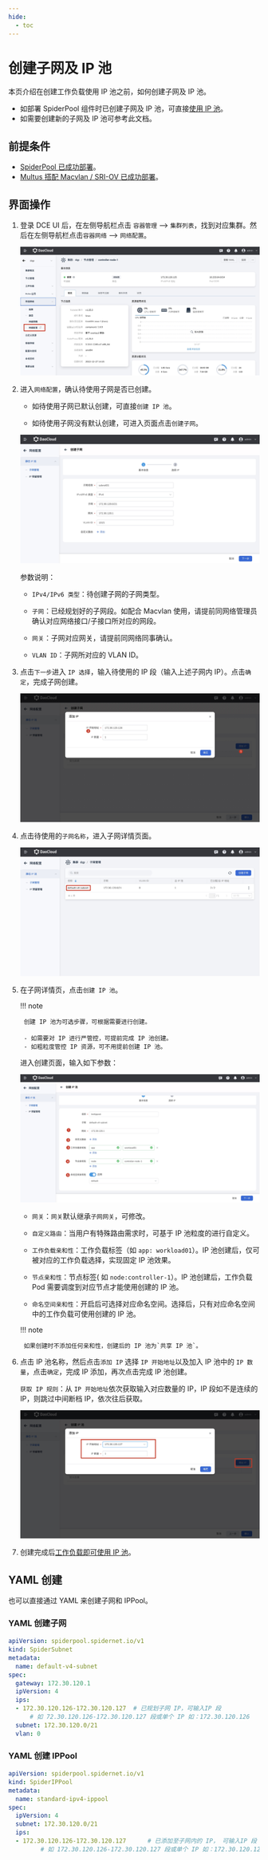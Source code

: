 ```yaml
---
hide:
  - toc
---
```


# 创建子网及 IP 池

本页介绍在创建工作负载使用 IP 池之前，如何创建子网及 IP 池。

- 如部署 SpiderPool 组件时已创建子网及 IP 池，可直接[使用 IP 池](./usage.md)。
- 如需要创建新的子网及 IP 池可参考此文档。

## 前提条件

- [SpiderPool 已成功部署](./install.md)。
- [Multus 搭配 Macvlan / SRI-OV 已成功部署](../multus-underlay/install.md)。

## 界面操作

1. 登录 DCE UI 后，在左侧导航栏点击 `容器管理` —> `集群列表`，找到对应集群。然后在左侧导航栏点击`容器网络` —> `网络配置`。

    ![网络配置](../../images/networkconfig01.jpg)

1. 进入`网络配置`，确认待使用子网是否已创建。

    - 如待使用子网已默认创建，可直接`创建 IP 池`。

    - 如待使用子网没有默认创建，可进入页面点击`创建子网`。

    ![创建子网](../../images/subnetcreate.jpg)

    参数说明：

    - `IPv4/IPv6 类型`：待创建子网的子网类型。

    - `子网`：已经规划好的子网段。如配合 Macvlan 使用，请提前同网络管理员确认对应网络接口/子接口所对应的网段。

    - `网关`：子网对应网关，请提前同网络同事确认。

    - `VLAN ID`：子网所对应的 VLAN ID。

1. 点击`下一步`进入 `IP 选择`，输入待使用的 IP 段（输入上述子网内 IP）。点击`确定`，完成子网创建。

    ![创建子网](../../images/subnetcreate02.jpg)

1. 点击待使用的`子网名称`，进入子网详情页面。

    ![子网详情](../../images/subnetlist.jpg)

1. 在子网详情页，点击`创建 IP 池`。

    !!! note

        创建 IP 池为可选步骤，可根据需要进行创建。

        - 如需要对 IP 进行严管控，可提前完成 IP 池创建。
        - 如粗粒度管控 IP 资源，可不用提前创建 IP 池。

    进入创建页面，输入如下参数：

    ![创建 IP 池](../../images/createippool01.jpg)

    - `网关`：`网关`默认继承`子网网关`，可修改。

    - `自定义路由`：当用户有特殊路由需求时，可基于 IP 池粒度的进行自定义。

    - `工作负载亲和性`：工作负载标签（如 `app: workload01`）。IP 池创建后，仅可被对应的工作负载选择，实现固定 IP 池效果。

    - `节点亲和性`：节点标签( 如 `node:controller-1`）。IP 池创建后，工作负载 Pod 需要调度到对应节点才能使用创建的 IP 池。

    - `命名空间亲和性`：开启后可选择对应命名空间。选择后，只有对应命名空间中的工作负载可使用创建的 IP 池。

    !!! note

        如果创建时不添加任何亲和性，创建后的 IP 池为`共享 IP 池`。

1. 点击 IP 池名称，然后点击`添加 IP` 选择 `IP 开始地址`以及加入 IP 池中的 `IP 数量`，点击`确定`，完成 IP 添加，再次点击完成 IP 池创建。

    `获取 IP 规则`：从 `IP 开始地址`依次获取输入对应数量的 IP，IP 段如不是连续的 IP，则跳过中间断档 IP，依次往后获取。

    ![添加 IP](../../images/createippool02.jpg)

1. 创建完成后[工作负载即可使用 IP 池](../../modules/spiderpool/usage.md)。

## YAML 创建

也可以直接通过 YAML 来创建子网和 IPPool。

### YAML 创建子网

```yaml
apiVersion: spiderpool.spidernet.io/v1
kind: SpiderSubnet
metadata:
  name: default-v4-subnet
spec:
  gateway: 172.30.120.1
  ipVersion: 4
  ips:
  - 172.30.120.126-172.30.120.127  # 已规划子网 IP，可输入IP 段
      # 如 72.30.120.126-172.30.120.127 段或单个 IP 如：172.30.120.126
  subnet: 172.30.120.0/21
  vlan: 0
```

### YAML 创建 IPPool

```yaml
apiVersion: spiderpool.spidernet.io/v1
kind: SpiderIPPool
metadata:
  name: standard-ipv4-ippool
spec:
  ipVersion: 4
  subnet: 172.30.120.0/21
  ips:
  - 172.30.120.126-172.30.120.127      # 已添加至子网内的 IP， 可输入IP 段
         # 如 172.30.120.126-172.30.120.127 段或单个 IP 如：172.30.120.126
```
